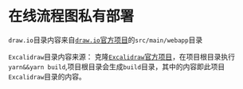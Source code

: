 # 在线流程图私有部署

`draw.io`目录内容来自[`draw.io`官方项目](https://github.com/jgraph/drawio)的`src/main/webapp`目录


`Excalidraw`目录内容来源：
克隆[`Excalidraw`官方项目](https://github.com/excalidraw/excalidraw)，在项目根目录执行`yarn&&yarn build`,项目根目录会生成`build`目录，其中的内容即此项目`Excalidraw`目录的内容。
